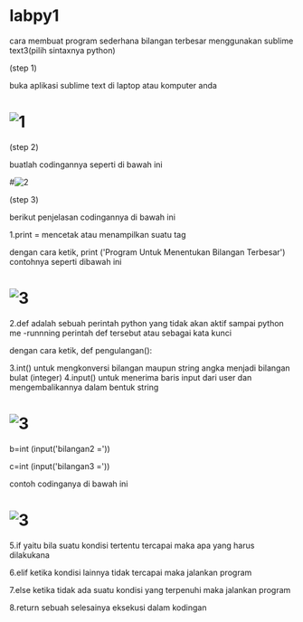# labpy1
cara membuat program sederhana bilangan terbesar menggunakan sublime text3(pilih sintaxnya python)

(step 1)

buka aplikasi sublime text di laptop atau komputer anda
# ![1](https://user-images.githubusercontent.com/46584196/52323938-b91ce500-2a11-11e9-937a-ed49ff2d0327.png)

(step 2)

buatlah codingannya seperti di bawah ini

#![2](https://user-images.githubusercontent.com/46584196/52325256-fc2d8700-2a16-11e9-9a6d-800e8f59613e.png)


(step 3)

berikut penjelasan codingannya di bawah ini


1.print = mencetak atau menampilkan suatu tag 

dengan cara ketik, print ('Program Untuk Menentukan Bilangan Terbesar') contohnya seperti dibawah ini


# ![3](https://user-images.githubusercontent.com/46584196/52327032-31d56e80-2a1d-11e9-81a0-aef30a7f1e26.png)
 
 
 2.def adalah sebuah perintah python yang tidak akan aktif sampai python me -runnning perintah def tersebut atau sebagai kata kunci
 
 dengan cara ketik, def pengulangan():
 

 
3.int() untuk mengkonversi bilangan maupun string angka menjadi bilangan bulat (integer)
4.input() untuk menerima baris input dari user dan mengembalikannya dalam bentuk string

# ![3](https://user-images.githubusercontent.com/46584196/52328732-3735b780-2a23-11e9-9c1b-decad8def27d.png)

b=int (input('bilangan2 ='))


c=int (input('bilangan3 ='))


contoh codinganya di bawah ini
# ![3](https://user-images.githubusercontent.com/46584196/52328293-a01c3000-2a21-11e9-8312-1c557d53945a.png)




5.if  yaitu bila suatu kondisi tertentu tercapai maka apa yang harus dilakukana

6.elif ketika kondisi lainnya tidak tercapai maka jalankan program

7.else ketika tidak ada suatu kondisi yang terpenuhi maka jalankan program
 
8.return sebuah selesainya eksekusi dalam kodingan








